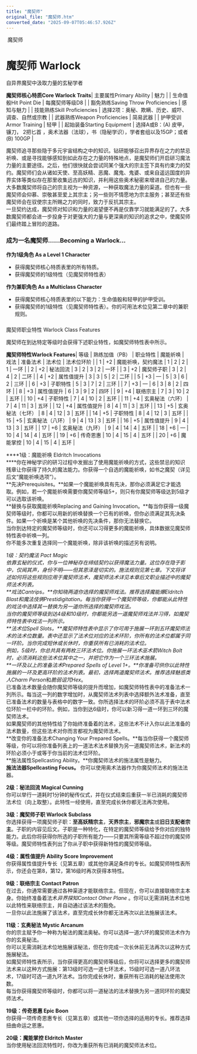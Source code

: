```yaml
---
title: "魔契师"
original_file: "魔契师.htm"
converted_date: "2025-09-07T05:46:57.926Z"
---
```


﻿ 魔契师  

# 魔契师 Warlock

自异界魔契中汲取力量的玄秘学者

**魔契师核心特质Core Warlock Traits**| 主要属性Primary Ability | 魅力 |
| 生命值骰Hit Point Die | 每魔契师等级D8 |
| 豁免熟练Saving Throw Proficiencies | 感知与魅力 |
| 技能熟练Skill Proficiencies | 选择2项：奥秘、欺瞒、历史、威吓、调查、自然或宗教 |
| 武器熟练Weapon Proficiencies | 简易武器 |
| 护甲受训Armor Training | 轻甲 |
| 起始装备Starting Equipment | 选择A或B：(A) 皮甲，镰刀， 2把匕首 ，奥术法器（法球），书（隐秘学识），学者套组以及15GP；或者(B) 100GP |

魔契师追寻那些隐于多元宇宙结构之中的知识。钻研能够召出异界存在之力的禁忌祈唤、或是寻找能够感知到如此存在之力量的特殊地点，是魔契师们开启研习魔法力量的主要途径。之后，他们很快就会尝试同某个强大的宗主签下具有约束力的契约。魔契师们会从诸如天使、至高妖精、恶魔、魔鬼、鬼婆、或来自遥远国度的异界实体等类似存在那里收集远古的知识，并利用这些奥术秘密来增进自己的力量。  
大多数魔契师将自己的宗主视为一种资源，一种获取魔法力量的渠道。但也有一些魔契师会仰慕、崇敬甚至爱上其宗主；另一些则不情愿地为宗主服务；甚至还有些魔契师会在驭使宗主所赐之力的同时，致力于反抗其宗主。  
一旦契约达成，魔契师对知识和力量的渴望便不再是仅靠学习就能满足的了。大多数魔契师都会进一步投身于对更强大的力量与更深奥的知识的追求之中，使魔契师们最终踏上冒险的道路。

### 成为一名魔契师……Becoming a Warlock…

****作为1级角色 As a Level 1 Character****

-   获得魔契师核心特质表里的所有特质。
-   获得魔契师的1级特性（见魔契师特性表）

****作为兼职角色 As a Multiclass Character****

-   获得魔契师核心特质表里的以下能力：生命值骰和轻甲的护甲受训。
-   获得魔契师的1级特性（见魔契师特性表）。你的可用法术位见第二章中的兼职规则。

###   
魔契师职业特性 Warlock Class Features

魔契师在到达特定等级时会获得下述职业特性，如魔契师特性表中所示。

**魔契师特性Warlock Features**| 等级 | 熟练加值（PB） | 职业特性 | 魔能祈唤 | 戏法 | 准备法术 | 法术位 | 法术位环阶 |
| 1 | +2 | 魔能祈唤，契约魔法 | 1 | 2 | 2 | 1 | 一环 |
| 2 | +2 | 秘法回流 | 3 | 2 | 3 | 2 | 一环 |
| 3 | +2 | 魔契师子职 | 3 | 2 | 4 | 2 | 二环 |
| 4 | +2 | 属性值提升 | 3 | 3 | 5 | 2 | 二环 |
| 5 | +3 | — | 5 | 3 | 6 | 2 | 三环 |
| 6 | +3 | 子职特性 | 5 | 3 | 7 | 2 | 三环 |
| 7 | +3 | — | 6 | 3 | 8 | 2 | 四环 |
| 8 | +3 | 属性值提升 | 6 | 3 | 9 | 2 | 四环 |
| 9 | +4 | 联络宗主 | 7 | 3 | 10 | 2 | 五环 |
| 10 | +4 | 子职特性 | 7 | 4 | 10 | 2 | 五环 |
| 11 | +4 | 玄奥秘法（六环） | 7 | 4 | 11 | 3 | 五环 |
| 12 | +4 | 属性值提升 | 8 | 4 | 11 | 3 | 五环 |
| 13 | +5 | 玄奥秘法（七环） | 8 | 4 | 12 | 3 | 五环 |
| 14 | +5 | 子职特性 | 8 | 4 | 12 | 3 | 五环 |
| 15 | +5 | 玄奥秘法（八环） | 9 | 4 | 13 | 3 | 五环 |
| 16 | +5 | 属性值提升 | 9 | 4 | 13 | 3 | 五环 |
| 17 | +6 | 玄奥秘法（九环） | 9 | 4 | 14 | 4 | 五环 |
| 18 | +6 | — | 10 | 4 | 14 | 4 | 五环 |
| 19 | +6 | 传奇恩惠 | 10 | 4 | 15 | 4 | 五环 |
| 20 | +6 | 魔能掌控 | 10 | 4 | 15 | 4 | 五环 |

****1级：魔能祈唤 Eldritch Invocations  
****你在神秘学识的研习过程中发掘出了使用魔能祈唤的方式，这些禁忌的知识残章让你获得了持久的魔法能力。你获得一个自选的魔能祈唤，如书之魔契（详见后文“魔能祈唤选项”）。  
**先决Prerequisites。**如果一个魔能祈唤具有先决，那你必须满足它才能选取。例如，若一个魔能祈唤需要你魔契师等级5+，则只有你魔契师等级达到5级才可以选取该祈唤。  
**替换与获取魔能祈唤Replacing and Gaining Invocation。**每当你获得一级魔契师等级时，你都可以用新的祈唤替换一个已有的祈唤，但你必须满足其先决条件。如果一个祈唤是某个其他祈唤的先决条件，那你无法替换它。  
当你到达特定的魔契师等级时，你还可以习得更多的魔能祈唤，具体数据见魔契师特性表中祈唤一列。  
你不能多次重复选择同一个魔能祈唤，除非该祈唤的描述另有说明。

****1级：契约魔法 Pact Magic  
****依靠玄秘的仪式，你与一位神秘存在缔结契约以获得魔法力量。这位存在隐于影中，仅闻其声，身份不明——但其恩泽是切实的。施法规则见第七章。下文将详述如何将这些规则应用于魔契师法术，魔契师法术详见本章后文职业描述中的魔契师法术列表。  
**戏法Cantrips。**你知晓两道你选择的魔契师戏法。推荐选择*魔能爆Eldritch Blast*和*魔法伎俩Prestidigitation*。每当你获得一个魔契师等级，你都能从此特性的戏法中选择其一替换为另一道你所选择的魔契师戏法。  
当你的魔契师等级到达4级和10级时，你都能另选一道魔契师戏法并习得，如魔契师特性表中戏法一列所示。  
**法术位Spell Slots。**魔契师特性表中显示了你可用于施展一环到五环魔契师法术的法术位数量。表中还显示了法术位对应的法术环阶，你所有的法术位都属于同一环阶。当你完成短休或长休时，你重获所有已消耗的法术位。  
例如，5级时，你总共具有两枚三环法术位。你施展一环法术*巫术箭Witch Bolt*时，必须消耗这些法术位其中之一，并把它作为一个三环法术施展。  
**一环及以上的准备法术Prepared Spells of Level 1+。**你准备可供你以此特性施展的一环及更高环阶的法术列表。最初，选择两道魔契师法术。推荐选择*魅惑类人Charm Person*和*脆弱诅咒Hex*。  
已准备法术数量会随你魔契师等级的提升而增加，如魔契师特性表中的准备法术一列所示。每当这一列的数字增加时，从魔契师法术列表中选择额外法术准备，直至已准备法术的数量与表格中的数字一致。你所选择法术的环阶必须不高于表中法术位环阶一栏中的环阶。例如，当你到达6级时，你可以新习得一道一环到三环的魔契师法术。  
如果魔契师的其他特性给了你始终准备着的法术，这些法术不计入你以此法准备的法术数量，但这些法术对你而言都视为魔契师法术。  
**改变你的准备法术Changing Your Prepared Spells。**每当你获得一个魔契师等级，你可以将你准备列表上的一道法术法术替换为另一道魔契师法术，新法术的环阶必须小于或等于你当前的法术位环阶。  
**施法属性Spellcasting Ability。**你魔契师法术的施法属性是魅力。  
**施法法器Spellcasting Focus。** 你可以使用奥术法器作为你魔契师法术的施法法器。

****2级：秘法回流 Magical Cunning****  
你可以举行一道耗时1分钟的秘传仪式，并在仪式结束后重获一半已消耗的魔契师法术位（向上取整）。此特性一经使用，直至完成长休你都无法再次使用。

****3级：魔契师子职 Warlock Subclass****  
你选择获得一项魔契师子职：****至高妖精宗主****，****天界宗主****，****邪魔宗主****或****旧日支配者宗主****。子职的内容见后文。子职是一种特化，在特定的魔契师等级给予你对应的独特能力。此后你将获得你所选的子职所有能力——只要其所需等级不超过你的魔契师等级。魔契师特性表列出了你从子职中获得新特性的魔契师等级。

****4级：属性值提升 Ability Score Improvement****  
你获得属性值提升专长（见第五章）或其他你满足条件的专长。如魔契师特性表所示，你还会在第8，第12，第16级时再次获得本特性。

****9级：联络宗主 Contact Patron****  
在过去，你通常需要通过各种渠道才能联络宗主。但现在，你可以直接联络宗主本身。你始终准备着法术*异界探知Contact Other Plane* 。你可以无需消耗法术位地以此特性来联络宗主，并自动通过该法术的豁免。  
一旦你以此法施展了该法术，直至完成长休你都无法再次以此法施展该法术。

****11级：玄奥秘法 Mystic Arcanum****  
你的宗主赋予你一种称为秘法的魔法奥秘。你可以选择一道六环的魔契师法术作为你的玄奥秘法。  
你可以无需消耗法术位地施展该秘法，但在你完成一次长休前无法再次以这种方式施展秘法。  
如魔契师特性表所示，当你获得更高的魔契师等级后，你将可以选择更多的魔契师法术来以这种方式施展：第13级时可选一道七环法术，15级时可选一道八环法术，17级时可选一道九环法术。当你完成长休时，重获所有已消耗的秘法使用次数。  
每当你获得魔契师等级时，你都可以将一道秘法的法术替换为另一道同环阶的魔契师法术。

****19级：传奇恩惠 Epic Boon****  
你获得一项传奇恩惠专长（见第五章）或其他一项你选择的适用的专长。推荐选择扭曲命运之恩惠。

****20级：魔能掌控 Eldritch Master****  
当你使用秘法回流特性时，你改为重获所有已消耗的魔契师法术位。